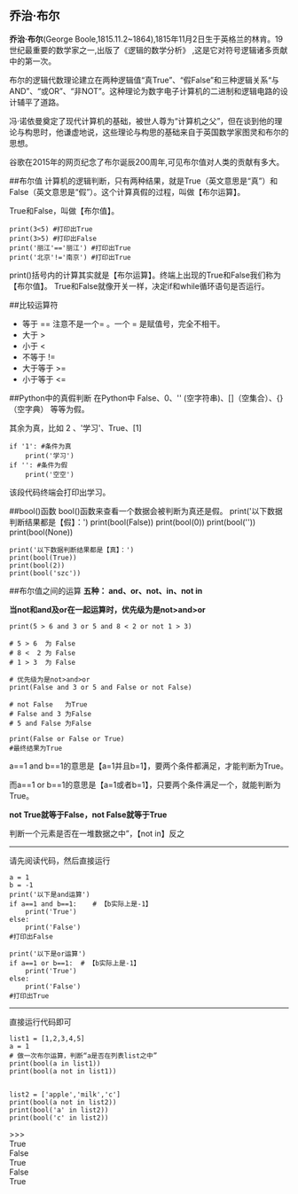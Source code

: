 ## 乔治·布尔

**乔治·布尔**(George Boole,1815.11.2~1864),1815年11月2日生于英格兰的林肯。19世纪最重要的数学家之一,出版了《逻辑的数学分析》 ,这是它对符号逻辑诸多贡献中的第一次。


布尔的逻辑代数理论建立在两种逻辑值“真True”、“假False”和三种逻辑关系“与AND”、“或OR”、“非NOT”。这种理论为数字电子计算机的二进制和逻辑电路的设计辅平了道路。  

冯·诺依曼奠定了现代计算机的基础，被世人尊为“计算机之父”，但在谈到他的理论与构思时，他谦虚地说，这些理论与构思的基础来自于英国数学家图灵和布尔的思想。

谷歌在2015年的网页纪念了布尔诞辰200周年,可见布尔值对人类的贡献有多大。



##布尔值
计算机的逻辑判断，只有两种结果，就是True（英文意思是“真”）和False（英文意思是“假”）。这个计算真假的过程，叫做【布尔运算】。

True和False，叫做【布尔值】。

	print(3<5) #打印出True
	print(3>5) #打印出False
	print('丽江'=='丽江') #打印出True
	print('北京'!='南京') #打印出True
print()括号内的计算其实就是【布尔运算】。终端上出现的True和False我们称为【布尔值】。
True和False就像开关一样，决定if和while循环语句是否运行。

##比较运算符
* 等于 ==  注意不是一个= 。一个 = 是赋值号，完全不相干。
* 大于  >
* 小于  <  
* 不等于  !=  
* 大于等于 >=  
* 小于等于 <=

##Python中的真假判断
在Python中 False、0、'' (空字符串)、[]（空集合）、{}（空字典） 等等为假。

其余为真，比如  2  、'学习'、True、[1]

	if '1': #条件为真
	    print('学习')
	if '': #条件为假
	    print('空空')
该段代码终端会打印出学习。

##bool()函数
	bool()函数来查看一个数据会被判断为真还是假。
	print('以下数据判断结果都是【假】：')
	print(bool(False))
	print(bool(0))
	print(bool(''))
	print(bool(None))
	
	print('以下数据判断结果都是【真】：')
	print(bool(True))
	print(bool(2))
	print(bool('szc'))

##布尔值之间的运算
**五种： and、or、not、in、not in**

**当not和and及or在一起运算时，优先级为是not>and>or**

	print(5 > 6 and 3 or 5 and 8 < 2 or not 1 > 3)   

	# 5 > 6  为 False
	# 8 <  2 为 False
	# 1 > 3  为 False
	
	# 优先级为是not>and>or
	print(False and 3 or 5 and False or not False)   
	
	# not False   为True
	# False and 3 为False
	# 5 and False 为False
	
	print(False or False or True)  
	#最终结果为True



a==1 and b==1的意思是【a=1并且b=1】，要两个条件都满足，才能判断为True。

而a==1 or b==1的意思是【a=1或者b=1】，只要两个条件满足一个，就能判断为True。

**not True就等于False，not False就等于True**

判断一个元素是否在一堆数据之中”，【not in】反之    
- --
请先阅读代码，然后直接运行

	a = 1
	b = -1
	print('以下是and运算')
	if a==1 and b==1:    # 【b实际上是-1】
	    print('True')
	else:
	    print('False')
	#打印出False

	print('以下是or运算')
	if a==1 or b==1:  # 【b实际上是-1】
	    print('True')
	else:
	    print('False')
	#打印出True
-  --	
直接运行代码即可

	list1 = [1,2,3,4,5]
	a = 1
	# 做一次布尔运算，判断“a是否在列表list之中”
	print(bool(a in list1))
	print(bool(a not in list1))
	

	list2 = ['apple','milk','c']
	print(bool(a not in list2))
	print(bool('a' in list2))
	print(bool('c' in list2))

\>>>  
True  
False  
True  
False  
True  
